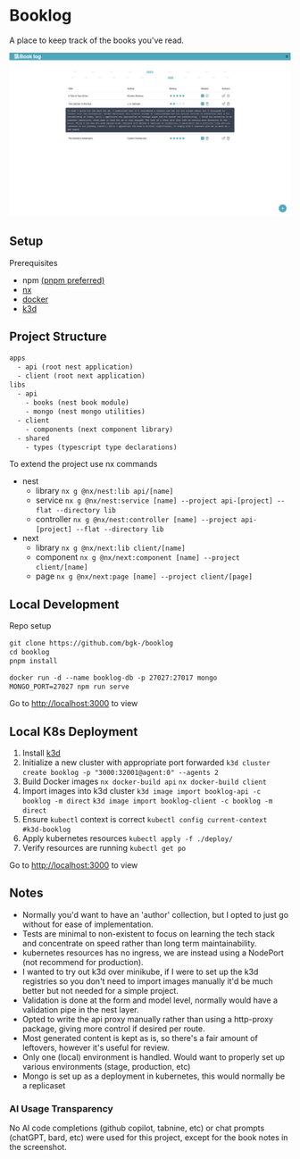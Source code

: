 # Booklog

A place to keep track of the books you've read.

![](https://github.com/bgk-/booklog/blob/main/assets/booklog.png)

## Setup

Prerequisites

- npm [(pnpm preferred)](https://pnpm.io)
- [nx](https://nx.dev)
- [docker](https://docker.com)
- [k3d](https://k3d.io)

## Project Structure

```
apps
  - api (root nest application)
  - client (root next application)
libs
  - api
    - books (nest book module)
    - mongo (nest mongo utilities)
  - client
    - components (next component library)
  - shared
    - types (typescript type declarations)
```

To extend the project use nx commands

- nest
  - library `nx g @nx/nest:lib api/[name]`
  - service `nx g @nx/nest:service [name] --project api-[project] --flat --directory lib`
  - controller `nx g @nx/nest:controller [name] --project api-[project] --flat --directory lib`
- next
  - library `nx g @nx/next:lib client/[name]`
  - component `nx g @nx/next:component [name] --project client/[name]`
  - page `nx g @nx/next:page [name] --project client/[page]`

## Local Development

Repo setup

```
git clone https://github.com/bgk-/booklog
cd booklog
pnpm install
```

```
docker run -d --name booklog-db -p 27027:27017 mongo
MONGO_PORT=27027 npm run serve
```

Go to [http://localhost:3000](http://localhost:3000) to view

## Local K8s Deployment

1. Install [k3d](https://k3d.io)
2. Initialize a new cluster with appropriate port forwarded
   `k3d cluster create booklog -p "3000:32001@agent:0" --agents 2`
3. Build Docker images
   `nx docker-build api`
   `nx docker-build client`
4. Import images into k3d cluster
   `k3d image import booklog-api -c booklog -m direct`
   `k3d image import booklog-client -c booklog -m direct`
5. Ensure `kubectl` context is correct
   `kubectl config current-context #k3d-booklog`
6. Apply kubernetes resources
   `kubectl apply -f ./deploy/`
7. Verify resources are running
   `kubectl get po`

Go to [http://localhost:3000](http://localhost:3000) to view

## Notes

- Normally you'd want to have an 'author' collection, but I opted to just go without for ease of implementation.
- Tests are minimal to non-existent to focus on learning the tech stack and concentrate on speed rather than long term maintainability.
- kubernetes resources has no ingress, we are instead using a NodePort (not recommend for production).
- I wanted to try out k3d over minikube, if I were to set up the k3d registries so you don't need to import images manually it'd be much better but not needed for a simple project.
- Validation is done at the form and model level, normally would have a validation pipe in the nest layer.
- Opted to write the api proxy manually rather than using a http-proxy package, giving more control if desired per route.
- Most generated content is kept as is, so there's a fair amount of leftovers, however it's useful for review.
- Only one (local) environment is handled. Would want to properly set up various environments (stage, production, etc)
- Mongo is set up as a deployment in kubernetes, this would normally be a replicaset

### AI Usage Transparency

No AI code completions (github copilot, tabnine, etc) or chat prompts (chatGPT, bard, etc) were used for this project, except for the book notes in the screenshot.
